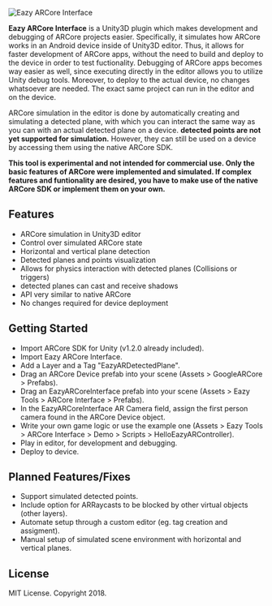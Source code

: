 ![Eazy ARCore Interface](http://i65.tinypic.com/2z8tc43.png)

**Eazy ARCore Interface** is a Unity3D plugin which makes development and debugging of ARCore projects easier. Specifically, it simulates how ARCore works in an Android device inside of Unity3D editor. Thus, it allows for faster development of ARCore apps, without the need to build and deploy to the device in order to test fuctionality. Debugging of ARCore apps becomes way easier as well, since  executing directly in the editor allows you to utilize Unity debug tools. Moreover, to deploy to the actual device, no changes whatsoever are needed. The exact same project can run in the editor and on the device.

ARCore simulation in the editor is done by automatically creating and simulating a detected plane, with which you can interact the same way as you can with an actual detected plane on a device. **detected points are not yet supported for simulation.** However, they can still be used on a device by accessing them using the native ARCore SDK.

**This tool is experimental and not intended for commercial use. Only the basic features of ARCore were implemented and simulated. If complex features and funtionality are desired, you have to make use of the native ARCore SDK or implement them on your own.**

## Features
- ARCore simulation in Unity3D editor
- Control over simulated ARCore state
- Horizontal and vertical plane detection
- Detected planes and points visualization
- Allows for physics interaction with detected planes (Collisions or triggers)
- detected planes can cast and receive shadows
- API very similar to native ARCore
- No changes required for device deployment

## Getting Started
- Import ARCore SDK for Unity (v1.2.0 already included).
- Import Eazy ARCore Interface.
- Add a Layer and a Tag "EazyARDetectedPlane".
- Drag an ARCore Device prefab into your scene (Assets > GoogleARCore > Prefabs).
- Drag an EazyARCoreInterface prefab into your scene (Assets > Eazy Tools > ARCore Interface > Prefabs).
- In the EazyARCoreInterface AR Camera field, assign the first person camera found in the ARCore Device object.
- Write your own game logic or use the example one (Assets > Eazy Tools > ARCore Interface > Demo > Scripts > HelloEazyARController).
- Play in editor, for development and debugging.
- Deploy to device.

## Planned Features/Fixes
- Support simulated detected points.
- Include option for ARRaycasts to be blocked by other virtual objects (other layers).
- Automate setup through a custom editor (eg. tag creation and assigment).
- Manual setup of simulated scene environment with horizontal and vertical planes.

## License
MIT License. Copyright 2018.
